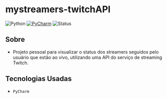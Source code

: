 # mystreamers-twitchAPI

![Python](https://img.shields.io/badge/python-v3.8-blue.svg)
[![PyCharm](https://img.shields.io/badge/Made%20with-PyCharm-brightgreen?color=09c4e6)](https://www.jetbrains.com/pt-br/pycharm/)
![Status](https://img.shields.io/badge/Status-in%20development-brightgreen?style=flat)

## Sobre
- Projeto pessoal para visualizar o status dos streamers seguidos pelo usuário que estão ao vivo, utilizando uma API do serviço de streaming Twitch. 

## Tecnologias Usadas
- `PyCharm`

